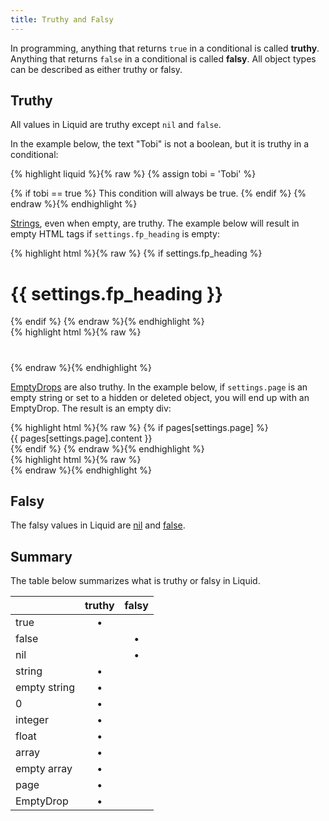 ```yaml
---
title: Truthy and Falsy
---
```


In programming, anything that returns `true` in a conditional is called **truthy**. Anything that returns `false` in a conditional is called **falsy**. All object types can be described as either truthy or falsy.

## Truthy

All values in Liquid are truthy except `nil` and `false`.

In the example below, the text "Tobi" is not a boolean, but it is truthy in a conditional:

{% highlight liquid %}{% raw %}
{% assign tobi = 'Tobi' %}

{% if tobi == true %}
  This condition will always be true.
{% endif %}
{% endraw %}{% endhighlight %}

[Strings](/basics/types/#string), even when empty, are truthy. The example below will result in empty HTML tags if `settings.fp_heading` is empty:

<div class="code-block code-block--input">
{% highlight html %}{% raw %}
{% if settings.fp_heading %}
  <h1>{{ settings.fp_heading }}</h1>
{% endif %}
{% endraw %}{% endhighlight %}
</div>

<div class="code-block code-block--output">
{% highlight html %}{% raw %}
<h1></h1>
{% endraw %}{% endhighlight %}
</div>

[EmptyDrops](/basics/types/#emptydrop) are also truthy. In the example below, if `settings.page` is an empty string or set to a hidden or deleted object, you will end up with an EmptyDrop. The result is an empty div:

<div class="code-block code-block--input">
{% highlight html %}{% raw %}
{% if pages[settings.page] %}
  <div>{{ pages[settings.page].content }}</div>
{% endif %}
{% endraw %}{% endhighlight %}
</div>

<div class="code-block code-block--output">
{% highlight html %}{% raw %}
<div></div>
{% endraw %}{% endhighlight %}
</div>

## Falsy

The falsy values in Liquid are [nil](/basics/types/#nil) and [false](/basics/types/#boolean).

## Summary

The table below summarizes what is truthy or falsy in Liquid.

|               | truthy        | falsy         |
| ------------- |:-------------:|:-------------:|
| true          | •             |               |
| false         |               | •             |
| nil           |               | •             |
| string        | •             |               |
| empty string  | •             |               |
| 0             | •             |               |
| integer       | •             |               |
| float         | •             |               |
| array         | •             |               |
| empty array   | •             |               |
| page          | •             |               |
| EmptyDrop     | •             |               |
